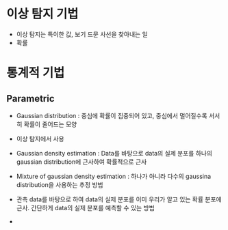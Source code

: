 # 이상 탐지 기법
- 이상 탐지는 특이한 값, 보기 드문 사선을 찾아내는 일
- 확률

# 통계적 기법

## Parametric

- Gaussian distribution : 중심에 확률이 집중되어 있고, 중심에서 멀어질수록 서서히 확률이 줄어드는 모양
- 이상 탐지에서 사용
- Gaussian density estimation : Data를 바탕으로 data의 실제 분포를 하나의 gaussian distribution에 근사하여 확률적으로 근사
- Mixture of gaussian density estimation : 하나가 아니라 다수의 gaussina distribution을 사용하는 추정 방법

- 관측 data를 바탕으로 하여 data의 실제 분포를 이미 우리가 알고 있는 확률 분포에 근사. 간단하게 data의 실제 분포를 예측할 수 있는 방법
- 

